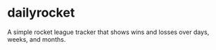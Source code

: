 # dailyrocket
A simple rocket league tracker that shows wins and losses over days, weeks, and months. 
